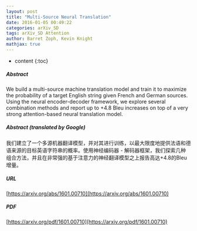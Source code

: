 ```yaml
---
layout: post
title: "Multi-Source Neural Translation"
date: 2016-01-05 00:49:22
categories: arXiv_SD
tags: arXiv_SD Attention
author: Barret Zoph, Kevin Knight
mathjax: true
---
```


* content
{:toc}

##### Abstract
We build a multi-source machine translation model and train it to maximize the probability of a target English string given French and German sources. Using the neural encoder-decoder framework, we explore several combination methods and report up to +4.8 Bleu increases on top of a very strong attention-based neural translation model.

##### Abstract (translated by Google)
我们建立了一个多源机器翻译模型，并对其进行训练，以最大限度地提供法语和德语来源的目标英语字符串的概率。使用神经编码器 - 解码器框架，我们探索几种组合方法，并且在非常强的基于注意力的神经翻译模型之上报告高达+4.8的Bleu增量。

##### URL
[https://arxiv.org/abs/1601.00710](https://arxiv.org/abs/1601.00710)

##### PDF
[https://arxiv.org/pdf/1601.00710](https://arxiv.org/pdf/1601.00710)

